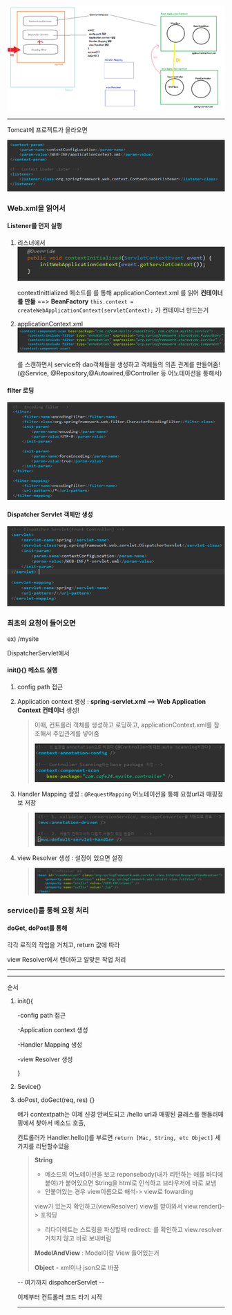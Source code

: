 ![1557983367946](assets/1557983367946.png)



---

Tomcat에 프로젝트가 올라오면

![1557995520988](assets/1557995520988.png)



### **Web.xml**을 읽어서 

#### Listener를 먼저 실행

 1. 리스너에서 ![1557995561234](assets/1557995561234.png)

    contextInittialized 메소드를 를 통해 applicationContext.xml 를 읽어 **컨테이너를 만듦** ==> **BeanFactory**
`this.context = createWebApplicationContext(servletContext);` 가 컨테이너 만드는거
	
2. applicationContext.xml![1557995630182](assets/1557995630182.png)
    
    를 스캔하면서 service와 dao객체들을 생성하고 객체들의 의존 관계를 만들어줌! (@Service, @Repository,@Autowired,@Controller 등 어노테이션을 통해서)

#### fIlter 로딩

![1557995793614](assets/1557995793614.png)



#### Dispatcher Servlet 객체만 생성

![1557995815559](assets/1557995815559.png)



### 최초의 요청이 들어오면 

ex) /mysite

DispatcherServlet에서 

#### init(){} 메소드 실행

1. config path 접근

2. Application context 생성  : **spring-servlet.xml** ==> **Web Application Context 컨테이너** 생성!

   > 이때, 컨트롤러 객체를 생성하고  로딩하고, applicationContext.xml를 참조해서 주입관계를 넣어줌
   >
   > ![1557995962614](assets/1557995962614.png)
   >
   > 

3. Handler Mapping 생성 : `@RequestMapping` 어노테이션을 통해 요청url과 매핑정보 저장

   > ![1557996069659](assets/1557996069659.png)

4. view Resolver 생성 : 설정이 있으면 설정

   > ![1557996084432](assets/1557996084432.png)



### service()를 통해 요청 처리

#### doGet, doPost를 통해 

각각 로직의 작업을 거치고, return 값에 따라 

view Resolver에서 렌더하고 알맞은 작업 처리

---





---

순서

1. init(){

   -config path 접근

   -Application context 생성

   -Handler Mapping 생성

   -view Resolver 생성

   }

2. Sevice()

3. doPost, doGect(req, res) {} 

   얘가 contextpath는 이제 신경 안써도되고 /hello url과 매핑된 클래스를 핸들러매핑에서 찾아서 메소드 호출,

   컨트롤러가 Handler.hello()를 부르면  `return [Mac, String, etc Object]` 세가지를 리턴할수있음 

   > **String**
   >
   > - 메소드의 어노테이션을 보고 reponsebody(내가 리턴하는 애를 바디에 붙여)가 붙어있으면 String을 html로 인식하고 브라우저에 바로 보냄 
   > - 안붙어있는 경우 view이름으로 해석-> view로 fowarding
   >
   > view가 있는지 확인하고(viewResolver)  view를 받아와서 view.render()-> 포워딩
   >
   > - 리다이렉트는 스트링을 파싱할때 redirect: 를 확인하고 view.resolver거치지 않고 바로 보내버림
   >
   > **ModelAndView** : Model이랑 View 들어있는거
   >
   > **Object** -  xml이나 json으로 바꿈 

   -- 여기까지 dispahcerServlet -- 

   이제부터 컨트롤러 코드 타기 시작 

   ---

   